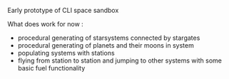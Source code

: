 Early prototype of CLI space sandbox

What does work for now :

- procedural generating of  starsystems connected by stargates
- procedural generating of planets and their  moons in system
- populating systems with stations
- flying from station to station and jumping to other systems with some basic fuel functionality
